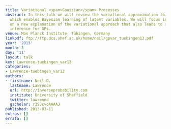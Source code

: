 ```yaml
---
title: Variational <span>Gaussian</span> Processes
abstract: In this talk we will review the variational approximation to Gaussian processes
  which enables Bayesian learning of latent variables. We will focus in particular
  on a new explanation of the variational approach that also leads to stochastic variational
  inference for GPs.
venue: Max Planck Institute, Tübingen, Germany
linkpdf: ftp://ftp.dcs.shef.ac.uk/home/neil/gpvar_tuebingen13.pdf
year: '2013'
month: 3
day: '11'
layout: talk
key: Lawrence-tuebingen_var13
categories:
- Lawrence-tuebingen_var13
authors:
- firstname: Neil D.
  lastname: Lawrence
  url: http://inverseprobability.com
  institute: University of Sheffield
  twitter: lawrennd
  gscholar: r3SJcvoAAAAJ
published: 2013-03-11
extras: []
errata: []
---
```

